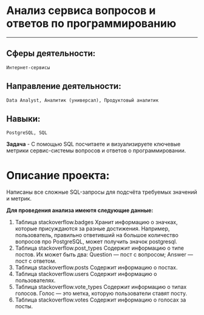 # Анализ сервиса вопросов и ответов по программированию
________________
## Сферы деятельности: 
`Интернет-сервисы`

## Направление деятельности: 
`Data Analyst, Аналитик (универсал), Продуктовый аналитик`

## Навыки:
`PostgreSQL, SQL`

**Задача** - С помощью SQL посчитаете и визуализируете ключевые метрики сервис-системы вопросов и ответов о программировании.

# Описание проекта: 
Написаны все сложные SQL-запросы для подсчёта требуемых значений и метрик.

**Для проведения анализа имеютя следующие данные:**

1) Таблица stackoverflow.badges
Хранит информацию о значках, которые присуждаются за разные достижения. Например, пользователь, правильно ответивший на большое количество вопросов про PostgreSQL, может получить значок postgresql.
2) Таблица stackoverflow.post_types
Содержит информацию о типе постов. Их может быть два:
Question — пост с вопросом;
Answer — пост с ответом.
3) Таблица stackoverflow.posts
Содержит информацию о постах.
4) Таблица stackoverflow.users
Содержит информацию о пользователях.
5) Таблица stackoverflow.vote_types
Содержит информацию о типах голосов. Голос — это метка, которую пользователи ставят посту.
6) Таблица stackoverflow.votes
Содержит информацию о голосах за посты. 
